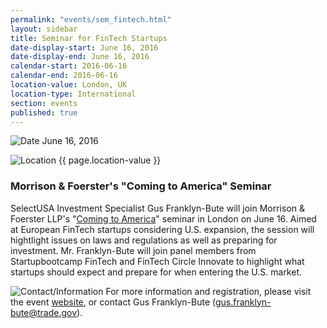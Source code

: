 ```yaml
---
permalink: "events/sem_fintech.html"
layout: sidebar
title: Seminar for FinTech Startups
date-display-start: June 16, 2016
date-display-end: June 16, 2016
calendar-start: 2016-06-16
calendar-end: 2016-06-16
location-value: London, UK
location-type: International
section: events
published: true
---
```



![Date](https://google.github.io/material-design-icons/action/svg/design/ic_event_24px.svg "Date") June 16, 2016

![Location](http://google.github.io/material-design-icons/social/svg/design/ic_location_city_24px.svg "Location") {{ page.location-value }}

### Morrison & Foerster's "Coming to America" Seminar

SelectUSA Investment Specialist Gus Franklyn-Bute will join Morrison & Foerster LLP's "[Coming to America](http://reactionserver.mofo.com/rs/vm.ashx?ct=24F76F1DD1E040A9CCDD89AED22C981AD9F555B2DF8E0BD15EE5636069FFCB1CDB7A3A9C2)" seminar in London on June 16. Aimed at European FinTech startups considering U.S. expansion, the session will hightlight issues on laws and regulations as well as preparing for investment. Mr. Franklyn-Bute will join panel members from Startupbootcamp FinTech and FinTech Circle Innovate to highlight what startups should expect and prepare for when entering the U.S. market.

![Contact/Information](http://google.github.io/material-design-icons/action/svg/design/ic_speaker_notes_24px.svg "Contact/Information") For more information and registration, please visit the event [website](http://reactionserver.mofo.com/rs/vm.ashx?ct=24F76F1DD1E040A9CCDD89AED22C981AD9F555B2DF8E0BD15EE5636069FFCB1CDB7A3A9C2), or contact Gus Franklyn-Bute ([gus.franklyn-bute@trade.gov](mailto:gus.franklyn-bute@trade.gov)).
